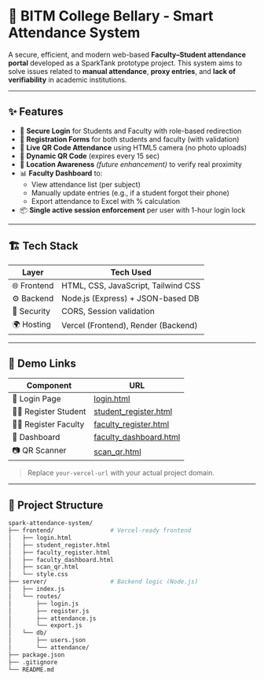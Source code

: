 # 📘 BITM College Bellary - Smart Attendance System

A secure, efficient, and modern web-based **Faculty–Student attendance portal** developed as a SparkTank prototype project. This system aims to solve issues related to **manual attendance**, **proxy entries**, and **lack of verifiability** in academic institutions.

---

## ✨ Features

- 🔐 **Secure Login** for Students and Faculty with role-based redirection
- 📝 **Registration Forms** for both students and faculty (with validation)
- 📸 **Live QR Code Attendance** using HTML5 camera (no photo uploads)
- 🔁 **Dynamic QR Code** (expires every 15 sec)
- 📍 **Location Awareness** *(future enhancement)* to verify real proximity
- 📊 **Faculty Dashboard** to:
  - View attendance list (per subject)
  - Manually update entries (e.g., if a student forgot their phone)
  - Export attendance to Excel with % calculation
- 📦 **Single active session enforcement** per user with 1-hour login lock

---

## 🏗️ Tech Stack

| Layer     | Tech Used                         |
|-----------|----------------------------------|
| 🌐 Frontend | HTML, CSS, JavaScript, Tailwind CSS |
| ⚙️ Backend  | Node.js (Express) + JSON-based DB  |
| 🔐 Security | CORS, Session validation          |
| 🌍 Hosting  | Vercel (Frontend), Render (Backend) |

---

## 🧪 Demo Links

| Component      | URL                                            |
|----------------|------------------------------------------------|
| 🔑 Login Page  | [login.html](https://your-vercel-url/login.html) |
| 🧑‍🎓 Register Student | [student_register.html](https://your-vercel-url/student_register.html) |
| 👨‍🏫 Register Faculty | [faculty_register.html](https://your-vercel-url/faculty_register.html) |
| 🧾 Dashboard    | [faculty_dashboard.html](https://your-vercel-url/faculty_dashboard.html) |
| 📷 QR Scanner  | [scan_qr.html](https://your-vercel-url/scan_qr.html) |

> Replace `your-vercel-url` with your actual project domain.

---

## 📁 Project Structure

```bash
spark-attendance-system/
├── frontend/                # Vercel-ready frontend
│   ├── login.html
│   ├── student_register.html
│   ├── faculty_register.html
│   ├── faculty_dashboard.html
│   ├── scan_qr.html
│   └── style.css
├── server/                  # Backend logic (Node.js)
│   ├── index.js
│   └── routes/
│       ├── login.js
│       ├── register.js
│       ├── attendance.js
│       └── export.js
│   └── db/
│       ├── users.json
│       └── attendance/
├── package.json
├── .gitignore
└── README.md

